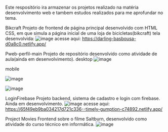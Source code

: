 Este respositório ira armazenar os projetos realizado na matéria desenvolvimento web 
e tambem estudos realizados para me aprofundar no tema.

Bikcraft
Projeto de frontend de página principal desenvolvido com HTML CSS, em que simula a página inicial de uma loja de bicicletas(bikcraft)
tela desenvolvida:
![image](https://github.com/arturraimundi/web-development/assets/79712639/806c5527-79fe-41e1-84b0-7dc1bd2fe866)
acesse aqui: https://darling-basbousa-d0a8c0.netlify.app/

Pweb-perfil-main
Projeto de repositório desenvolvido como atividade de aula(ainda em desenvolvimento).
desktop
![image](https://github.com/arturraimundi/web-development/assets/79712639/38089f13-6304-499b-8cea-7d322216f723)


mobile


![image](https://github.com/arturraimundi/web-development/assets/79712639/82425c20-bd54-496d-aee0-7ab16150c504)



![image](https://github.com/arturraimundi/web-development/assets/79712639/1b65ffe2-9133-4fa4-b17a-e46769227390)

LoginFirebase
Projeto backend, sistema de cadastro e login com firebase. Ainda em desenvolvimento.
![image](https://github.com/arturraimundi/web-development/assets/79712639/cfbeb504-2aca-423a-b4d4-12aea2214238)
acesse aqui: https://65f49eb9ba034217d721c336--timely-gumption-c74892.netlify.app/

Project Movies
Frontend sobre o filme Saltburn, desenvolvido como atividade do curso técnico em informática.
![image](https://github.com/arturraimundi/web-development/assets/79712639/466db338-522b-4578-95ce-14b5b03eff91)
